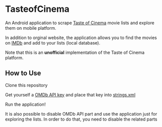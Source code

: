  # TasteofCinema


 An Android application to scrape [Taste of Cinema](http://www.tasteofcinema.com/) movie lists and explore them on mobile platform.  
 
 In addition to orginal website, the application allows you to find the movies on [IMDb](https://www.imdb.com/) and add to your lists (local database).


Note that this is an **unofficial** implementation of the Taste of Cinema platform.

## How to Use

Clone this repository

Get yourself a [OMDb API key](http://www.omdbapi.com/apikey.aspx) and place that key into [strings.xml](./app/src/main/res/values/strings.xml)

Run the application!

It is also possible to disable OMDb API part and use the application just for exploring the lists. In order to do that, you need to disable the related parts